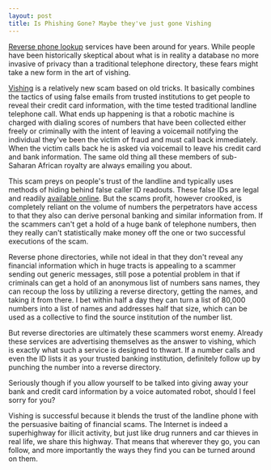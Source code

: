 ```yaml
---
layout: post
title: Is Phishing Gone? Maybe they've just gone Vishing
---
```


<a href="http://www.anywho.com/reverse-lookup">Reverse phone lookup</a> services have been around for years. While people have been historically skeptical about what is in reality a database no more invasive of privacy than a traditional telephone directory, these fears might take a new form in the art of vishing.

<a href="http://en.wikipedia.org/wiki/Vishing">Vishing</a> is a relatively new scam based on old tricks. It basically combines the tactics of using false emails from trusted institutions to get people to reveal their credit card information, with the time tested traditional landline telephone call. What ends up happening is that a robotic machine is charged with dialing scores of numbers that have been collected either freely or criminally with the intent of leaving a voicemail notifying the individual they've been the victim of fraud and must call back immediately. When the victim calls back he is asked via voicemail to leave his credit card and bank information. The same old thing all these members of sub-Saharan African royalty are always emailing you about.

This scam preys on people's trust of the landline and typically uses methods of hiding behind false caller ID readouts. These false IDs are legal and readily <a href="http://www.spoofcard.com/">available online</a>. But the scams profit, however crooked, is completely reliant on the volume of numbers the perpetrators have access to that they also can derive personal banking and similar information from. If the scammers can't get a hold of a huge bank of telephone numbers, then they really can't statistically make money off the one or two successful executions of the scam.

Reverse phone directories, while not ideal in that they don't reveal any financial information which in huge tracts is appealing to a scammer sending out generic messages, still pose a potential problem in that if criminals can get a hold of an anonymous list of numbers sans names, they can recoup the loss by utilizing a reverse directory, getting the names, and taking it from there. I bet within half a day they can turn a list of 80,000 numbers into a list of names and addresses half that size, which can be used as a collective to find the source institution of the number list.

But reverse directories are ultimately these scammers worst enemy. Already these services are advertising themselves as the answer to vishing, which is exactly what such a service is designed to thwart. If a number calls and even the ID lists it as your trusted banking institution, definitely follow up by punching the number into a reverse directory.

Seriously though if you allow yourself to be talked into giving away your bank and credit card information by a voice automated robot, should I feel sorry for you?

Vishing is successful because it blends the trust of the landline phone with the persuasive baiting of financial scams. The Internet is indeed a superhighway for illicit activity, but just like drug runners and car thieves in real life, we share this highway. That means that wherever they go, you can follow, and more importantly the ways they find you can be turned around on them.
